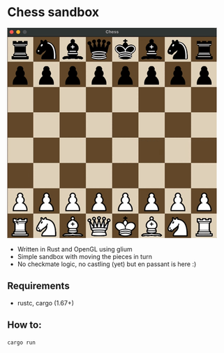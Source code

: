 # Chess sandbox

![Appearance](./.gif/appearance.gif)


- Written in Rust and OpenGL using glium
- Simple sandbox with moving the pieces in turn
- No checkmate logic, no castling (yet) but en passant is here :)


## Requirements 

- rustc, cargo (1.67+)


## How to:

`cargo run`
